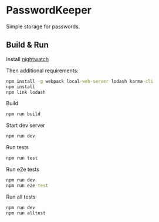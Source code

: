 # PasswordKeeper

Simple storage for passwords.

## Build & Run

Install [nightwatch](http://nightwatchjs.org/getingstarted#installation)

Then additional requirements:

```bat
npm install -g webpack local-web-server lodash karma-cli
npm install
npm link lodash
```

Build

```bat
npm run build
```

Start dev server

```bat
npm run dev
```

Run tests

```bat
npm run test
```

Run e2e tests

```bat
npm run dev
npm run e2e-test
```

Run all tests

```bat
npm run dev
npm run alltest
```